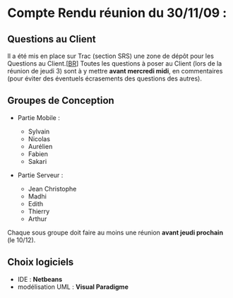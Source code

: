 # Compte Rendu réunion du 30/11/09 : #


## Questions au Client ##

Il a été mis en place sur Trac (section SRS) une zone de dépôt pour les Questions au Client.[[BR](BR.md)]
Toutes les questions à poser au Client (lors de la réunion de jeudi 3) sont à y mettre **avant mercredi midi**, en commentaires (pour éviter des éventuels écrasements des questions des autres).

## Groupes de Conception ##

  * Partie Mobile :
    * Sylvain
    * Nicolas
    * Aurélien
    * Fabien
    * Sakari

  * Partie Serveur :
    * Jean Christophe
    * Madhi
    * Edith
    * Thierry
    * Arthur

Chaque sous groupe doit faire au moins une réunion **avant jeudi prochain** (le 10/12).

## Choix logiciels ##
  * IDE : **Netbeans**
  * modélisation UML : **Visual Paradigme**